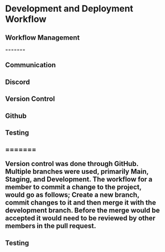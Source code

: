 <h1>Development and Deployment Workflow</h1>

<h2>Workflow Management</h2>

=======

<h2>Communication<h2>
<p>Discord</p>

<h2>Version Control<h2>
<p>Github</p>

<h2>Testing<h2>

=======
<p>Version control was done through GitHub. Multiple branches were used, primarily Main, Staging, and Development. The workflow for a member to commit a change to the project, would go as follows; Create a new branch, commit changes to it and then merge it with the development branch. Before the merge would be accepted it would need to be reviewed by other members in the pull request.</p>

<h2>Testing<h2>
